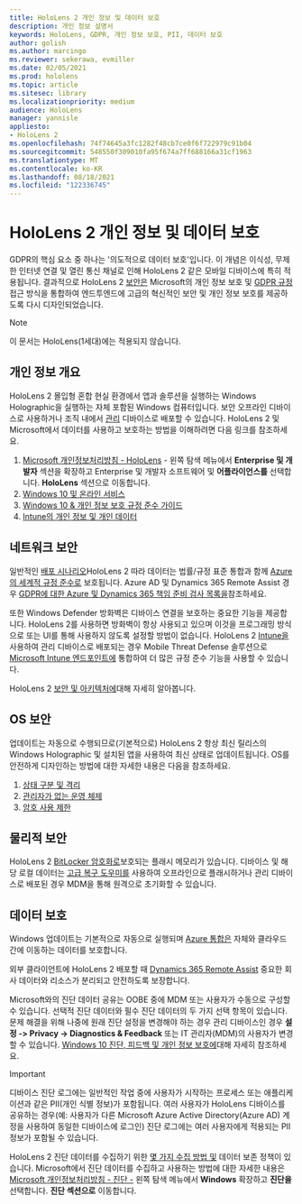```yaml
---
title: HoloLens 2 개인 정보 및 데이터 보호
description: 개인 정보 설명서
keywords: HoloLens, GDPR, 개인 정보 보호, PII, 데이터 보호
author: golish
ms.author: marcingo
ms.reviewer: sekerawa, evmiller
ms.date: 02/05/2021
ms.prod: hololens
ms.topic: article
ms.sitesec: library
ms.localizationpriority: medium
audience: HoloLens
manager: yannisle
appliesto:
- HoloLens 2
ms.openlocfilehash: 74f74645a3fc1282f48cb7ce0f6f722979c91b04
ms.sourcegitcommit: 548550f309010fa95f674a7ff688166a31cf1963
ms.translationtype: MT
ms.contentlocale: ko-KR
ms.lasthandoff: 08/18/2021
ms.locfileid: "122336745"
---
```

# <a name="hololens-2-privacy-and-data-protection"></a>HoloLens 2 개인 정보 및 데이터 보호

GDPR의 핵심 요소 중 하나는 '의도적으로 데이터 보호'입니다. 이 개념은 이식성, 무제한 인터넷 연결 및 열린 통신 채널로 인해 HoloLens 2 같은 모바일 디바이스에 특히 적용됩니다. 결과적으로 HoloLens 2 [보안은](/hololens/security-architecture) Microsoft의 개인 정보 보호 및 [GDPR 규정](https://privacy.microsoft.com/)접근 방식을 통합하여 엔드투엔드에 고급의 혁신적인 보안 및 개인 정보 보호를 제공하도록 다시 디자인되었습니다.

 >[!NOTE]
> 이 문서는 HoloLens(1세대)에는 적용되지 않습니다.

## <a name="privacy-overview"></a>개인 정보 개요

HoloLens 2 몰입형 혼합 현실 환경에서 앱과 솔루션을 실행하는 Windows Holographic을 실행하는 자체 포함된 Windows 컴퓨터입니다. 보안 오프라인 디바이스로 사용하거나 조직 내에서 [관리](/mem/intune/fundamentals/windows-holographic-for-business) 디바이스로 배포할 수 있습니다. HoloLens 2 및 Microsoft에서 데이터를 사용하고 보호하는 방법을 이해하려면 다음 링크를 참조하세요.

1. [Microsoft 개인정보처리방침 - HoloLens](https://privacy.microsoft.com/privacystatement) - 왼쪽 탐색 메뉴에서 **Enterprise 및 개발자** 섹션을 확장하고 Enterprise 및 개발자 소프트웨어 및 **어플라이언스를** 선택합니다. **HoloLens** 섹션으로 이동합니다.
2. [Windows 10 및 온라인 서비스](https://privacy.microsoft.com/windows10privacy)
3. [Windows 10 & 개인 정보 보호 규정 준수 가이드](/windows/privacy/windows-10-and-privacy-compliance)
4. [Intune의 개인 정보 및 개인 데이터](/mem/intune/protect/privacy-personal-data)

## <a name="network-security"></a>네트워크 보안
일반적인 [배포 시나리오](/hololens/common-scenarios)HoloLens 2 따라 데이터는 법률/규정 표준 통합과 함께 [Azure의 세계적 규정 준수로](/azure/compliance/) 보호됩니다. Azure AD 및 Dynamics 365 Remote Assist 경우 [GDPR에 대한 Azure 및 Dynamics 365 책임 준비 검사 목록을](/compliance/regulatory/gdpr-arc-azure-dynamics)참조하세요.

또한 Windows Defender 방화벽은 디바이스 연결을 보호하는 중요한 기능을 제공합니다. HoloLens 2를 사용하면 방화벽이 항상 사용되고 있으며 이것을 프로그래밍 방식으로 또는 UI를 통해 사용하지 않도록 설정할 방법이 없습니다. HoloLens 2 [Intune을](/mem/intune/protect/device-compliance-get-started)사용하여 관리 디바이스로 배포되는 경우 Mobile Threat Defense 솔루션으로 [Microsoft Intune 엔드포인트에](/mem/intune/protect/advanced-threat-protection) 통합하여 더 많은 규정 준수 기능을 사용할 수 있습니다.

HoloLens 2 [보안 및 아키텍처에](/hololens/security-architecture)대해 자세히 알아봅니다.

## <a name="os-security"></a>OS 보안
업데이트는 자동으로 수행되므로(기본적으로) HoloLens 2 항상 최신 릴리스의 Windows Holographic 및 설치된 앱을 사용하여 최신 상태로 업데이트됩니다. OS를 안전하게 디자인하는 방법에 대한 자세한 내용은 다음을 참조하세요.

1. [상태 구분 및 격리](/hololens/security-state-separation-isolation)
1. [관리자가 없는 운영 체제](/hololens/security-adminless-os)
1. [암호 사용 제한](/hololens/security-limiting-password-use)

## <a name="physical-security"></a>물리적 보안
HoloLens 2 [BitLocker 암호화로](/hololens/security-encryption-data-protection)보호되는 플래시 메모리가 있습니다. 디바이스 및 해당 로컬 데이터는 [고급 복구 도우미를](https://www.microsoft.com/p/advanced-recovery-companion/9p74z35sfrs8#activetab=pivot:overviewtab) 사용하여 오프라인으로 플래시하거나 관리 디바이스로 배포된 경우 MDM을 통해 원격으로 초기화할 수 있습니다.

## <a name="data-protection"></a>데이터 보호
Windows 업데이트는 기본적으로 자동으로 실행되며 [Azure 통합은](/hololens/security-encryption-data-protection#Azure-integration) 자체와 클라우드 간에 이동하는 데이터를 보호합니다.

외부 클라이언트에 HoloLens 2 배포할 때 [Dynamics 365 Remote Assist](/hololens/hololens2-deployment-guide) 중요한 회사 데이터와 리소스가 분리되고 안전하도록 보장합니다.

Microsoft와의 진단 데이터 공유는 OOBE 중에 MDM 또는 사용자가 수동으로 구성할 수 있습니다. 선택적 진단 데이터와 필수 진단 데이터의 두 가지 선택 항목이 있습니다. 문제 해결을 위해 나중에 원래 진단 설정을 변경해야 하는 경우 관리 디바이스인 경우 **설정 -> Privacy -> Diagnostics & Feedback** 또는 IT 관리자(MDM)의 사용자가 변경할 수 있습니다. [Windows 10 진단, 피드백 및 개인 정보 보호에](https://support.microsoft.com/windows/diagnostics-feedback-and-privacy-in-windows-10-28808a2b-a31b-dd73-dcd3-4559a5199319)대해 자세히 참조하세요.

> [!Important]
> 디바이스 진단 로그에는 일반적인 작업 중에 사용자가 시작하는 프로세스 또는 애플리케이션과 같은 PII(개인 식별 정보)가 포함됩니다. 여러 사용자가 HoloLens 디바이스를 공유하는 경우(예: 사용자가 다른 Microsoft Azure Active Directory(Azure AD) 계정을 사용하여 동일한 디바이스에 로그인) 진단 로그에는 여러 사용자에게 적용되는 PII 정보가 포함될 수 있습니다.

HoloLens 2 진단 데이터를 수집하기 위한 [몇 가지 수집 방법 및](/hololens/hololens-diagnostic-logs) 데이터 보존 정책이 있습니다.  Microsoft에서 진단 데이터를 수집하고 사용하는 방법에 대한 자세한 내용은 [Microsoft 개인정보처리방침 - 진단 -](https://privacy.microsoft.com/privacystatement) 왼쪽 탐색 메뉴에서 **Windows** 확장하고 **진단을** 선택합니다. **진단 섹션으로** 이동합니다.
